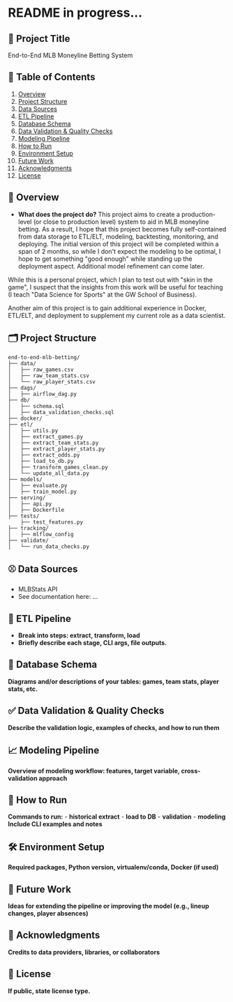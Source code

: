 # README in progress...

## 📌 Project Title 
End-to-End MLB Moneyline Betting System

## 📖 Table of Contents
1. [Overview](#overview)
2. [Project Structure](#project-structure)
3. [Data Sources](#data-sources)
4. [ETL Pipeline](#etl-pipeline)
5. [Database Schema](#database-schema)
6. [Data Validation & Quality Checks](#data-validation--quality-checks)
7. [Modeling Pipeline](#modeling-pipeline)
8. [How to Run](#how-to-run)
9. [Environment Setup](#environment-setup)
10. [Future Work](#future-work)
11. [Acknowledgments](#acknowledgments)
12. [License](#license)

## 🧠 Overview
- __What does the project do?__
This project aims to create a production-level (or close to production level) system to aid in MLB moneyline betting. As a result, I hope that this project becomes fully self-contained from data storage to ETL/ELT, modeling, backtesting, monitoring, and deploying. The initial version of this project will be completed within a span of 2 months, so while I don't expect the modeling to be optimal, I hope to get something "good enough" while standing up the deployment aspect. Additional model refinement can come later. 

While this is a personal project, which I plan to test out with "skin in the game", I suspect that the insights from this work will be useful for teaching (I teach "Data Science for Sports" at the GW School of Business).

Another aim of this project is to gain additional experience in Docker, ETL/ELT, and deployment to supplement my current role as a data scientist. 

## 🗂️ Project Structure
```
end-to-end-mlb-betting/
├── data/
│   ├── raw_games.csv
│   ├── raw_team_stats.csv
│   └── raw_player_stats.csv
├── dags/
│   ├── airflow_dag.py
├── db/
│   ├── schema.sql
│   ├── data_validation_checks.sql
├── docker/
├── etl/
│   ├── utils.py
│   ├── extract_games.py
│   ├── extract_team_stats.py
│   ├── extract_player_stats.py
│   ├── extract_odds.py
│   ├── load_to_db.py
│   ├── transform_games_clean.py
│   └── update_all_data.py
├── models/
│   ├── evaluate.py
│   ├── train_model.py
├── serving/
│   ├── api.py
│   ├── Dockerfile
├── tests/
    ├── test_features.py
├── tracking/
│   ├── mlflow_config
├── validate/
│   └── run_data_checks.py
```

## ⚾ Data Sources
- MLBStats API
- See documentation here: ...

## 🔁 ETL Pipeline
- __Break into steps: extract, transform, load__
- __Briefly describe each stage, CLI args, file outputs.__

## 🧱 Database Schema
__Diagrams and/or descriptions of your tables: games, team stats, player stats, etc.__

## ✅ Data Validation & Quality Checks
__Describe the validation logic, examples of checks, and how to run them__

## 📈 Modeling Pipeline
__Overview of modeling workflow: features, target variable, cross-validation approach__

## 🚀 How to Run
__Commands to run:__
    - __historical extract__
    - __load to DB__
    - __validation__
    - __modeling__
__Include CLI examples and notes__

## 🛠️ Environment Setup
__Required packages, Python version, virtualenv/conda, Docker (if used)__

## 🔮 Future Work
__Ideas for extending the pipeline or improving the model (e.g., lineup changes, player absences)__

## 🙏 Acknowledgments
__Credits to data providers, libraries, or collaborators__

## 📄 License
__If public, state license type.__
